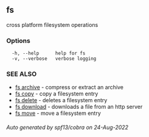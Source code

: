 ## fs

cross platform filesystem operations

### Options

```
  -h, --help      help for fs
  -v, --verbose   verbose logging
```

### SEE ALSO

* [fs archive](fs_archive.md)	 - compress or extract an archive
* [fs copy](fs_copy.md)	 - copy a filesystem entry
* [fs delete](fs_delete.md)	 - deletes a filesystem entry
* [fs download](fs_download.md)	 - downloads a file from an http server
* [fs move](fs_move.md)	 - move a filesystem entry

###### Auto generated by spf13/cobra on 24-Aug-2022
